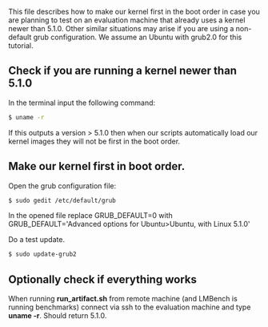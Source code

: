 This file describes how to make our kernel first in the boot order
in case you are planning to test on an evaluation machine that already
uses a kernel newer than 5.1.0. Other similar situations may arise
if you are using a non-default grub configuration. We assume an 
Ubuntu with grub2.0 for this tutorial.

## Check if you are running a kernel newer than 5.1.0

In the terminal input the following command:

```sh
$ uname -r
```

If this outputs a version > 5.1.0 then when our scripts automatically
load our kernel images they will not be first in the boot order.


## Make our kernel first in boot order.

Open the grub configuration file:

```sh
$ sudo gedit /etc/default/grub
```

In the opened file replace GRUB_DEFAULT=0 with 
GRUB_DEFAULT='Advanced options for Ubuntu>Ubuntu, with Linux 5.1.0'

Do a test update.
```sh
$ sudo update-grub2
```

## Optionally check if everything works

When running **run_artifact.sh** from remote machine (and LMBench is
running benchmarks) connect via ssh to the evaluation machine and type
**uname -r**. Should return 5.1.0.
